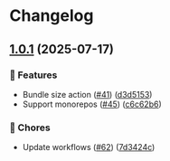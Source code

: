 # Changelog

## [1.0.1](https://github.com/grafana/plugin-actions/compare/bundle-size/v1.0.0...bundle-size/v1.0.1) (2025-07-17)


### 🎉 Features

* Bundle size action ([#41](https://github.com/grafana/plugin-actions/issues/41)) ([d3d5153](https://github.com/grafana/plugin-actions/commit/d3d51532aa535daf35be83ed89f64e4131678b79))
* Support monorepos ([#45](https://github.com/grafana/plugin-actions/issues/45)) ([c6c62b6](https://github.com/grafana/plugin-actions/commit/c6c62b647df63a1e2952751ace71aa08590d0fd1))


### 🔧 Chores

* Update workflows ([#62](https://github.com/grafana/plugin-actions/issues/62)) ([7d3424c](https://github.com/grafana/plugin-actions/commit/7d3424c2ecf660e43bb1ca90d877754575cf2e16))
